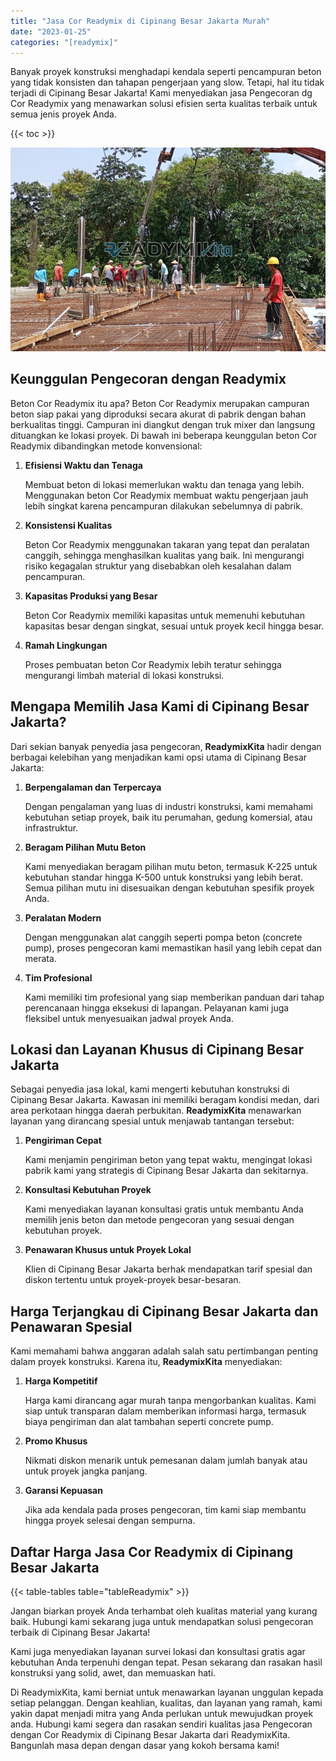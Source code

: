 ```yaml
---
title: "Jasa Cor Readymix di Cipinang Besar Jakarta Murah"
date: "2023-01-25"
categories: "[readymix]"
---
```


Banyak proyek konstruksi menghadapi kendala seperti pencampuran beton yang tidak konsisten dan tahapan pengerjaan yang slow. Tetapi, hal itu tidak terjadi di Cipinang Besar Jakarta! Kami menyediakan jasa Pengecoran dg Cor Readymix yang menawarkan solusi efisien serta kualitas terbaik untuk semua jenis proyek Anda.

{{< toc >}}

![Jasa Cor Readymix di Cipinang Besar Jakarta Murah](/images/readymix/cor-readymix-27.jpg)

## Keunggulan Pengecoran dengan Readymix

Beton Cor Readymix itu apa? Beton Cor Readymix merupakan campuran beton siap pakai yang diproduksi secara akurat di pabrik dengan bahan berkualitas tinggi. Campuran ini diangkut dengan truk mixer dan langsung dituangkan ke lokasi proyek. Di bawah ini beberapa keunggulan beton Cor Readymix dibandingkan metode konvensional:

1. **Efisiensi Waktu dan Tenaga**

   Membuat beton di lokasi memerlukan waktu dan tenaga yang lebih. Menggunakan beton Cor Readymix membuat waktu pengerjaan jauh lebih singkat karena pencampuran dilakukan sebelumnya di pabrik.

2. **Konsistensi Kualitas**

   Beton Cor Readymix menggunakan takaran yang tepat dan peralatan canggih, sehingga menghasilkan kualitas yang baik. Ini mengurangi risiko kegagalan struktur yang disebabkan oleh kesalahan dalam pencampuran.

3. **Kapasitas Produksi yang Besar**

   Beton Cor Readymix memiliki kapasitas untuk memenuhi kebutuhan kapasitas besar dengan singkat, sesuai untuk proyek kecil hingga besar.

4. **Ramah Lingkungan**

   Proses pembuatan beton Cor Readymix lebih teratur sehingga mengurangi limbah material di lokasi konstruksi.

## Mengapa Memilih Jasa Kami di Cipinang Besar Jakarta?

Dari sekian banyak penyedia jasa pengecoran, **ReadymixKita** hadir dengan berbagai kelebihan yang menjadikan kami opsi utama di Cipinang Besar Jakarta:

1. **Berpengalaman dan Terpercaya**

   Dengan pengalaman yang luas di industri konstruksi, kami memahami kebutuhan setiap proyek, baik itu perumahan, gedung komersial, atau infrastruktur.

2. **Beragam Pilihan Mutu Beton**

   Kami menyediakan beragam pilihan mutu beton, termasuk K-225 untuk kebutuhan standar hingga K-500 untuk konstruksi yang lebih berat. Semua pilihan mutu ini disesuaikan dengan kebutuhan spesifik proyek Anda.

3. **Peralatan Modern**

   Dengan menggunakan alat canggih seperti pompa beton (concrete pump), proses pengecoran kami memastikan hasil yang lebih cepat dan merata.

4. **Tim Profesional**

   Kami memiliki tim profesional yang siap memberikan panduan dari tahap perencanaan hingga eksekusi di lapangan. Pelayanan kami juga fleksibel untuk menyesuaikan jadwal proyek Anda.

## Lokasi dan Layanan Khusus di Cipinang Besar Jakarta

Sebagai penyedia jasa lokal, kami mengerti kebutuhan konstruksi di Cipinang Besar Jakarta. Kawasan ini memiliki beragam kondisi medan, dari area perkotaan hingga daerah perbukitan. **ReadymixKita** menawarkan layanan yang dirancang spesial untuk menjawab tantangan tersebut:

1. **Pengiriman Cepat**

   Kami menjamin pengiriman beton yang tepat waktu, mengingat lokasi pabrik kami yang strategis di Cipinang Besar Jakarta dan sekitarnya.

2. **Konsultasi Kebutuhan Proyek**

   Kami menyediakan layanan konsultasi gratis untuk membantu Anda memilih jenis beton dan metode pengecoran yang sesuai dengan kebutuhan proyek.

3. **Penawaran Khusus untuk Proyek Lokal**

   Klien di Cipinang Besar Jakarta berhak mendapatkan tarif spesial dan diskon tertentu untuk proyek-proyek besar-besaran.

## Harga Terjangkau di Cipinang Besar Jakarta dan Penawaran Spesial

Kami memahami bahwa anggaran adalah salah satu pertimbangan penting dalam proyek konstruksi. Karena itu, **ReadymixKita** menyediakan:

1. **Harga Kompetitif**

   Harga kami dirancang agar murah tanpa mengorbankan kualitas. Kami siap untuk transparan dalam memberikan informasi harga, termasuk biaya pengiriman dan alat tambahan seperti concrete pump.

2. **Promo Khusus**

   Nikmati diskon menarik untuk pemesanan dalam jumlah banyak atau untuk proyek jangka panjang.

3. **Garansi Kepuasan**

   Jika ada kendala pada proses pengecoran, tim kami siap membantu hingga proyek selesai dengan sempurna.

## Daftar Harga Jasa Cor Readymix di Cipinang Besar Jakarta

{{< table-tables table="tableReadymix" >}}

Jangan biarkan proyek Anda terhambat oleh kualitas material yang kurang baik. Hubungi kami sekarang juga untuk mendapatkan solusi pengecoran terbaik di Cipinang Besar Jakarta!

Kami juga menyediakan layanan survei lokasi dan konsultasi gratis agar kebutuhan Anda terpenuhi dengan tepat. Pesan sekarang dan rasakan hasil konstruksi yang solid, awet, dan memuaskan hati.

Di ReadymixKita, kami berniat untuk menawarkan layanan unggulan kepada setiap pelanggan. Dengan keahlian, kualitas, dan layanan yang ramah, kami yakin dapat menjadi mitra yang Anda perlukan untuk mewujudkan proyek anda. Hubungi kami segera dan rasakan sendiri kualitas jasa Pengecoran dengan Cor Readymix di Cipinang Besar Jakarta dari ReadymixKita. Bangunlah masa depan dengan dasar yang kokoh bersama kami!